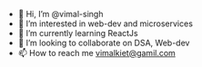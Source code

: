 - 👋 Hi, I’m @vimal-singh
- 👀 I’m interested in web-dev and microservices
- 🌱 I’m currently learning ReactJs
- 💞️ I’m looking to collaborate on DSA, Web-dev
- 📫 How to reach me vimalkiet@gamil.com

<!---
vimal-singh/vimal-singh is a ✨ special ✨ repository because its `README.md` (this file) appears on your GitHub profile.
You can click the Preview link to take a look at your changes.
--->
